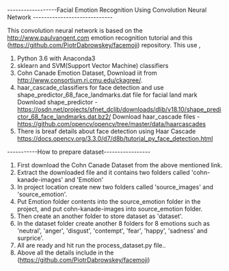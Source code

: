 ------------------Facial Emotion Recognition Using Convolution Neural Network -----------------------------

This convolution neural network is based on the http://www.paulvangent.com emotion recognition tutorial and this (https://github.com/PiotrDabrowskey/facemoji) repository. 
This use ,
01. Python 3.6 with Anaconda3
02. sklearn and SVM(Support Vector Machine) classifiers
03. Cohn Canade Emotion Dataset, Download iit from http://www.consortium.ri.cmu.edu/ckagree/.
04. haar_cascade_classifiers for face detection and use shape_predictor_68_face_landmarks.dat file for facial land mark 
    Download shape_predictor - https://osdn.net/projects/sfnet_dclib/downloads/dlib/v18.10/shape_predictor_68_face_landmarks.dat.bz2/
    Download haar_cascade files - https://github.com/opencv/opencv/tree/master/data/haarcascades
05. There is breaf details about face detection using Haar Cascade https://docs.opencv.org/3.3.0/d7/d8b/tutorial_py_face_detection.html

-----------How to prepare dataset----------------- 
01. First download the Cohn Canade Dataset from the above mentioned link.
02. Extract the downloaded file and it contains two folders called 'cohn-kanade-images' and 'Emotion'
03. In project location create new two folders called 'source_images' and 'source_emotion'.
04. Put Emotion folder contents into the source_emotion folder in the project, and put cohn-kanade-images into source_emotion folder.
05. Then create an another folder to store dataset as 'dataset'.
06. In the dataset folder create another 8 folders for 8 emotions such as 'neutral', 'anger', 'disgust', 'contempt', 'fear', 'happy', 'sadness' and surprice'.
07. All are ready and hit run the process_dataset.py file..
08. Above all the details include in the (https://github.com/PiotrDabrowskey/facemoji) 
